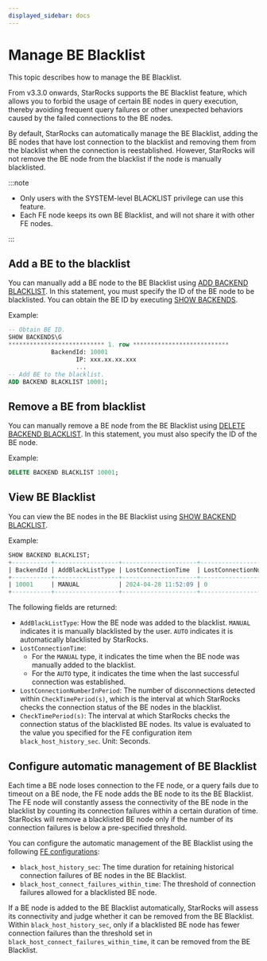 ```yaml
---
displayed_sidebar: docs
---
```


# Manage BE Blacklist

This topic describes how to manage the BE Blacklist.

From v3.3.0 onwards, StarRocks supports the BE Blacklist feature, which allows you to forbid the usage of certain BE nodes in query execution, thereby avoiding frequent query failures or other unexpected behaviors caused by the failed connections to the BE nodes.

By default, StarRocks can automatically manage the BE Blacklist, adding the BE nodes that have lost connection to the blacklist and removing them from the blacklist when the connection is reestablished. However, StarRocks will not remove the BE node from the blacklist if the node is manually blacklisted.

:::note

- Only users with the SYSTEM-level BLACKLIST privilege can use this feature.
- Each FE node keeps its own BE Blacklist, and will not share it with other FE nodes.

:::

## Add a BE to the blacklist

You can manually add a BE node to the BE Blacklist using [ADD BACKEND BLACKLIST](../../sql-reference/sql-statements/cluster-management/nodes_processes/ADD_BACKEND_BLACKLIST.md). In this statement, you must specify the ID of the BE node to be blacklisted. You can obtain the BE ID by executing [SHOW BACKENDS](../../sql-reference/sql-statements/cluster-management/nodes_processes/SHOW_BACKENDS.md).

Example:

```SQL
-- Obtain BE ID.
SHOW BACKENDS\G
*************************** 1. row ***************************
            BackendId: 10001
                   IP: xxx.xx.xx.xxx
                   ...
-- Add BE to the blacklist.
ADD BACKEND BLACKLIST 10001;
```

## Remove a BE from blacklist

You can manually remove a BE node from the BE Blacklist using [DELETE BACKEND BLACKLIST](../../sql-reference/sql-statements/cluster-management/nodes_processes/DELETE_BACKEND_BLACKLIST.md). In this statement, you must also specify the ID of the BE node.

Example:

```SQL
DELETE BACKEND BLACKLIST 10001;
```

## View BE Blacklist

You can view the BE nodes in the BE Blacklist using [SHOW BACKEND BLACKLIST](../../sql-reference/sql-statements/cluster-management/nodes_processes/SHOW_BACKEND_BLACKLIST.md).

Example:

```SQL
SHOW BACKEND BLACKLIST;
+-----------+------------------+---------------------+------------------------------+--------------------+
| BackendId | AddBlackListType | LostConnectionTime  | LostConnectionNumberInPeriod | CheckTimePeriod(s) |
+-----------+------------------+---------------------+------------------------------+--------------------+
| 10001     | MANUAL           | 2024-04-28 11:52:09 | 0                            | 5                  |
+-----------+------------------+---------------------+------------------------------+--------------------+
```

The following fields are returned:

- `AddBlackListType`: How the BE node was added to the blacklist. `MANUAL` indicates it is manually blacklisted by the user. `AUTO` indicates it is automatically blacklisted by StarRocks.
- `LostConnectionTime`:
  - For the `MANUAL` type, it indicates the time when the BE node was manually added to the blacklist.
  - For the `AUTO` type, it indicates the time when the last successful connection was established.
- `LostConnectionNumberInPeriod`: The number of disconnections detected within `CheckTimePeriod(s)`, which is the interval at which StarRocks checks the connection status of the BE nodes in the blacklist.
- `CheckTimePeriod(s)`: The interval at which StarRocks checks the connection status of the blacklisted BE nodes. Its value is evaluated to the value you specified for the FE configuration item `black_host_history_sec`. Unit: Seconds.

## Configure automatic management of BE Blacklist

Each time a BE node loses connection to the FE node, or a query fails due to timeout on a BE node, the FE node adds the BE node to its the BE Blacklist. The FE node will constantly assess the connectivity of the BE node in the blacklist by counting its connection failures within a certain duration of time. StarRocks will remove a blacklisted BE node only if the number of its connection failures is below a pre-specified threshold.

You can configure the automatic management of the BE Blacklist using the following [FE configurations](./FE_configuration.md):

- `black_host_history_sec`: The time duration for retaining historical connection failures of BE nodes in the BE Blacklist.
- `black_host_connect_failures_within_time`: The threshold of connection failures allowed for a blacklisted BE node.

If a BE node is added to the BE Blacklist automatically, StarRocks will assess its connectivity and judge whether it can be removed from the BE Blacklist. Within `black_host_history_sec`, only if a blacklisted BE node has fewer connection failures than the threshold set in `black_host_connect_failures_within_time`, it can be removed from the BE Blacklist.
